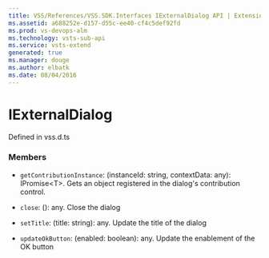 ```yaml
---
title: VSS/References/VSS.SDK.Interfaces IExternalDialog API | Extensions for Visual Studio Team Services
ms.assetid: a688252e-d157-d55c-ee40-cf4c5def92fd
ms.prod: vs-devops-alm
ms.technology: vsts-sub-api
ms.service: vsts-extend
generated: true
ms.manager: douge
ms.author: elbatk
ms.date: 08/04/2016
---
```


# IExternalDialog

Defined in vss.d.ts



### Members

* `getContributionInstance`: (instanceId: string, contextData: any): IPromise&lt;T&gt;. Gets an object registered in the dialog&#x27;s contribution control.

* `close`: (): any. Close the dialog

* `setTitle`: (title: string): any. Update the title of the dialog

* `updateOkButton`: (enabled: boolean): any. Update the enablement of the OK button


